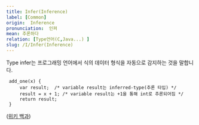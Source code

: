 ```yaml
---
title: Infer(Inference)
label: [Common]
origin:  Inference
pronunciation:  인퍼
mean: 추론하다
relation: [Type언어(C,Java...) ]
slug: /I/Infer(Inference)
---
```


<content>

<p>Type infer는 프로그래밍 언어에서 식의 데이터 형식을 자동으로 감지하는 것을 말합니다.</p>
<pre><code class="javascript language-javascript"> add_one(x) {
     var result;  /* variable result는 inferred-type(추론 타입) */
     result = x + 1; /* variable result는 +1을 통해 int로 추론되어짐 */
     return result;
 }
</code></pre>
<p>(<a href="https://en.wikipedia.org/wiki/Type_inference#:~:text=Type%20inference%20refers%20to%20the,some%20strongly%20statically%20typed%20languages.">위키 백과</a>)</p>

</content>

